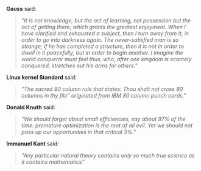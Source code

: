 
**Gauss** said:
> *"It is not knowledge, but the act of learning, not possession but the act of getting there, which grants the greatest enjoyment. When I have clarified and exhausted a subject, then I turn away from it, in order to go into darkness again. The never-satisfied man is so strange; if he has completed a structure, then it is not in order to dwell in it peacefully, but in order to begin another. I imagine the world conqueror must feel thus, who, after one kingdom is scarcely conquered, stretches out his arms for others."*

**Linux kernel Standard** said:
> *"The sacred 80 column rule that states: Thou shalt not cross 80 columns in thy file” originated from IBM 80 column punch cards."*

**Donald Knuth** said:
> *"We should forget about small efficiencies, say about 97% of the time: premature optimization is the root of all evil. Yet we should not pass up our opportunities in that critical 3%."*

**Immanuel Kant** said:
> *"Any particular natural theory contains only so much true science as it contains mathematics"*
